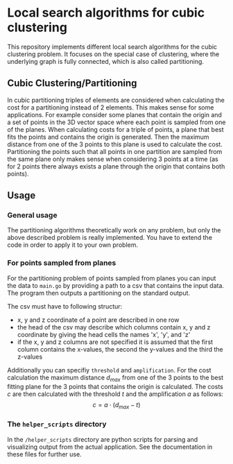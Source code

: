 # Local search algorithms for cubic clustering
This repository implements different local search algorithms for the cubic clustering problem. It focuses on the special case of clustering, where the underlying graph is fully connected, which is also called partitioning.
## Cubic Clustering/Partitioning
In cubic partitioning triples of elements are considered when calculating the cost for a partitioning instead of 2 elements. This makes sense for some applications.
For example consider some planes that contain the origin and a set of points in the 3D vector space where each point is sampled from one of the planes. When calculating costs for a triple of points, a plane that best fits the points and contains the origin is generated. Then the maximum distance from one of the 3 points to this plane is used to calculate the cost. Partitioning the points such that all points in one partition are sampled from the same plane only makes sense when considering 3 points at a time (as for 2 points there always exists a plane through the origin that contains both points).
## Usage
### General usage
The partitioning algorithms theoretically work on any problem, but only the above described problem is really implemented. You have to extend the code in order to apply it to your own problem.

### For points sampled from planes
For the partitioning problem of points sampled from planes you can input the data to `main.go` by providing a path to a csv that contains the input data. The program then outputs a partitioning on the standard output.

The csv must have to following structur:
- x, y and z coordinate of a point are described in one row
- the head of the csv may describe which columns contain x, y and z coordinate by giving the head cells the names 'x', 'y', and 'z'
- if the x, y and z columns are not specified it is assumed that the first column contains the x-values, the second the y-values and the third the z-values

Additionally you can specifiy `threshold` and `amplification`. For the cost calculation the maximum distance $d_{max}$ from one of the 3 points to the best fitting plane for the 3 points that contains the origin is calculated. The costs $c$ are then calculated with the threshold $t$ and the amplification $a$ as follows:
$$c = a \cdot (d_{max} - t)$$

### The `helper_scripts` directory
In the `/helper_scripts` directory are python scripts for parsing and visualizing output from the actual application. See the documentation in these files for further use.